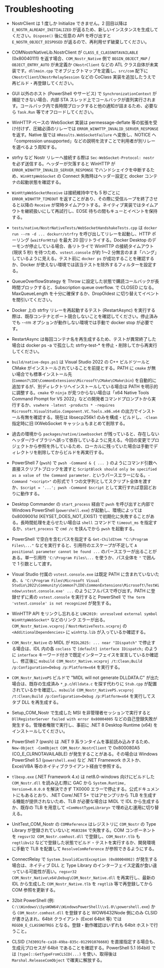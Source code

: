 # Troubleshooting

- NostrClient は 1 度しか Initialize できません。2 回目以降は `E_NOSTR_ALREADY_INITIALIZED` が返るため、新しいインスタンスを生成してください。`Dispose()` 後に任意の API を呼び出すと `E_NOSTR_OBJECT_DISPOSED` が返るので、再利用せず破棄してください。
- COMNostrNativeLib.NostrClient が `CLASS_E_CLASSNOTAVAILABLE` (0x80040111) を返す場合、`COM_Nostr_Native` 側で `BEGIN_OBJECT_MAP` / `OBJECT_ENTRY_AUTO` が未定義か `CNostrClient` などの ATL クラス自体が未実装です。`dllmain.cpp` でオブジェクトマップを定義し、`src/com` 配下に `CNostrClient`/`CNostrRelaySession` などの CoClass 実装を追加したうえで再ビルド・再登録してください。
- GUI 以外のホスト (PowerShell やサービス) で `SynchronizationContext` が捕捉できない場合、内部 STA スレッド上でコールバックが直列実行されます。コールバック内で長時間ブロックすると他の通知が詰まるため、必要なら `Task.Run` 等でオフロードしてください。
- WinHTTP ベースの WebSocket 実装は permessage-deflate 等の拡張を受け付けず、圧縮必須のリレーでは `ERROR_WINHTTP_INVALID_SERVER_RESPONSE` を返す。Native 版では `HResults.WebSocketFailure` へ変換し、NOTICE へ「compression unsupported」などの説明を流すことで利用者が別リレーを選べるよう周知する。
- strfry など Nostr リレーへ接続する際は `Sec-WebSocket-Protocol: nostr` を必ず送信する。ヘッダーが欠落すると WinHTTP が `ERROR_WINHTTP_INVALID_SERVER_RESPONSE` でハンドシェイクを中断するため、`WinHttpWebSocket` の Connect 失敗時はヘッダー設定と docker コンテナの起動状態を確認する。
- `WinHttpWebSocketReceive` は接続維持中でも 5 秒ごとに `ERROR_WINHTTP_TIMEOUT` を返すことがあり、その際に受信ループを終了させると以降の `Receive` が常時タイムアウトする。ネイティブ実装ではタイムアウトを継続扱いにして再試行し、EOSE 待ちの間もキューとイベントを保持する。
- `tests/native/NostrNativeTests/WebSocketHandshakeTests.cpp` は `docker run --rm -d ... dockurr/strfry` を呼び出してリレーを起動し、HTTP ポーリング (`waitForHttp`) を最大 20 回リトライする。Docker Desktop のデーモンが停止している場合、各リトライで WinHTTP の接続タイムアウト (現状 5 秒) を待つため、`vstest.console` が約 1～2 分無言のまま「ハング」しているように見える。テスト前に `docker ps` が成功することを確認するか、Docker が使えない環境では該当テストを除外するフィルターを設定する。
- QueueOverflowStrategy を Throw に設定した状態で購読コールバックが長時間ブロックすると、Subscription queue overflow. で CLOSED になる。MaxQueueLength を十分に確保するか、DropOldest に切り替えてイベントを間引いてください。
- Docker 上の strfry リレーを再起動するテスト (RestartAsync) を実行する際は、既存コンテナとポート競合しないことを確認してください。停止済みでも --rm オプションが動作しない環境では手動で docker stop が必要です。
- RestartAsync は毎回コンテナ名を再生成するため、テストが異常終了した場合は docker ps -a で孤立した strfry-test-* を停止・削除してから再実行してください。
- `build/native-deps.ps1` は Visual Studio 2022 の C++ ビルドツールと CMake がインストールされていることを前提とする。PATH に `cmake` が無い場合でも標準インストール先 (`Common7\IDE\CommonExtensions\Microsoft\CMake\CMake\bin`) を自動的に追加するが、別ディレクトリへインストールしている場合は PATH を明示的に調整する。`cmake` や `ninja` が見つからない場合は「x64 Native Tools Command Prompt for VS 2022」などの開発者コマンドプロンプトから実行するか、`vswhere -latest -products * -requires Microsoft.VisualStudio.Component.VC.Tools.x86.x64` の出力でインストール有無を確認する。現在は libsecp256k1 のみを構成・ビルドし、`-Clean` 指定時に旧 IXWebSocket キャッシュもまとめて削除する。
- 過去の環境から `packages/native/ixwebsocket` が残っていると、存在しないヘッダー/ライブラリへ誤って依存しているように見える。今回の変更でプロジェクトから参照を外しているため、ローカルに残っていた場合は手動でディレクトリを削除してからビルドを再実行する。
- PowerShell 7 (`pwsh`) で `pwsh -Command & { ... }` のようにコマンド引数へ直接スクリプトブロックを渡すと `ScriptBlock should only be specified as a value of the Command parameter.` というパースエラーになる。`-Command "<script>"` の形式で 1 つの文字列としてスクリプト全体を渡すか、`$script = '...'; pwsh -Command $script` として実行すれば意図どおりに動作する。
- Desktop Commander の `start_process` 経由で `pwsh` を呼び出すと内部で Windows PowerShell (`powershell.exe`) が起動し、環境によっては 0x8009001d (KEYSET_DOES_NOT_EXIST) で初期化に失敗することがある。長時間処理を走らせたい場合は `shell` コマンドで `timeout_ms` を指定するか、`start_process` で `cmd /c` を挟んでから `pwsh` を起動する。
- PowerShell で空白を含むパスを指定する `Get-ChildItem "C:\Program Files\..."` などを実行すると、引用符のエスケープが不足して `A positional parameter cannot be found ...` のパースエラーが出ることがある。単一引用符 `'C:\Program Files\...` を使うか、パス全体を `"` で囲んで 1 引数として渡す。
- Visual Studio 付属の `vstest.console.exe` は既定 PATH に含まれていないため、`& 'C:\Program Files\Microsoft Visual Studio\2022\Community\Common7\IDE\CommonExtensions\Microsoft\TestWindow\vstest.console.exe' ...` のようにフルパスで呼び出す。PATH に登録せずに素の `vstest.console` を実行すると PowerShell で `The term 'vstest.console' is not recognized` が発生する。
- WinHTTP API をリンクし忘れると `LNK2019: unresolved external symbol WinHttpWebSocket*` などのリンク エラーが出る。`COM_Nostr_Native.vcxproj` / `NostrNativeTests.vcxproj` の `<AdditionalDependencies>` に `winhttp.lib` が入っているか確認する。
- `COM_Nostr_Native` の MIDL が `MIDL2025: ... near "IDispatch"` で停止する場合は、IDL 内の各 `coclass` で `[default] interface IDispatch;` のように `interface` キーワード付きで既定インターフェイスを宣言しているか確認し、修正後に `msbuild COM_Nostr_Native.vcxproj /t:Clean;Build /p:Configuration=Debug /p:Platform=x64` を実行する。
- `COM_Nostr_NativePS` ビルドで "MIDL will not generate DLLDATA.C" が出た場合は、既存の生成済み `*_p.c`/`dlldata.c` を探す代わりに `Stub.cpp` が配置されているかを確認し、`msbuild COM_Nostr_NativePS.vcxproj /t:Clean;Build /p:Configuration=Debug /p:Platform=x64` を実行してスタブ DLL を再生成する。

- Setup_COM_Nostr で生成した MSI を非管理者セッションで実行すると `DllRegisterServer failed with error 0x80004005` などの自己登録失敗が発生する。管理者権限で実行し、事前に .NET 8 Desktop Runtime (x64) をインストールしてください。

- PowerShell 7 (pwsh) は .NET 9 系ランタイムを事前読み込みするため、`New-Object -ComObject COM_Nostr.NostrClient` で 0x800080A5 (CO_E_CLRNOTAVAILABLE) が発生することがある。その場合は Windows PowerShell 5.1 (`powershell.exe`) など .NET Framework ホストか、Excel/VBA 等のネイティブクライアント経由で参照する。
- `tlbexp.exe` (.NET Framework 4.x) は net8.0-windows 向けにビルドした `COM_Nostr.dll` を読み込む際に GAC から `System.Runtime, Version=8.0.0.0` を解決できず TX0000 エラーで停止する。公式ドキュメントにもあるとおり、.NET Core/.NET 5+ ではアセンブリから TLB を生成する機能が提供されないため、TLB が必要な場合は MIDL で IDL から生成するか、既存の TLB を用意して `<ComHostTypeLibrary>` で埋め込む運用に切り替える。
- UnitTest_COM_Nostr の `COMReference` はレジストリに `COM_Nostr` の Type Library が登録されていないと `MSB3284` で失敗する。COM コンポーネントを `regsvr32 COM_Nostr.comhost.dll` で登録し、`COM_Nostr.tlb` も `regtlibv12` などで登録した状態でビルド・テストを実行するか、開発環境に手動で TLB を配置して `ResolveComReference` が参照できるようにする。
- ConnectRelay で `System.InvalidCastException (0x80004002)` が発生する場合は、ネイティブ DLL と Type Library のインターフェイス定義が食い違っている可能性が高い。`regsvr32 COM_Nostr_Native\x64\Debug\COM_Nostr_Native.dll` を再実行し、最新の IDL から生成した `COM_Nostr_Native.tlb` を `regtlib` 等で再登録してから COM 参照を更新する。

- 32bit PowerShell (例: `C:\\Windows\\SysWOW64\\WindowsPowerShell\\v1.0\\powershell.exe`) から `COM_Nostr.comhost.dll` を登録すると WOW6432Node 側にのみ CLSID が書き込まれ、64bit クライアント (Excel 64bit 等) では `REGDB_E_CLASSNOTREG` となる。登録・動作確認はいずれも 64bit ホストで行うこと。

- CLSID `{7d3091fe-ca18-49ba-835c-012991076660}` を直接指定する場合も、生成元プロセスが 64bit であることを確認する。PowerShell 5.1 (64bit) では `[type]::GetTypeFromCLSID(...)` を使い、取得後は `Marshal.ReleaseComObject` で確実に解放する。


